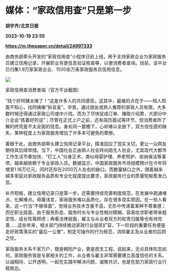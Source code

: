 # 媒体：“家政信用查”只是第一步
**胡宇齐/北京日报**

**2023-10-19 23:55**

**https://m.thepaper.cn/detail/24997333**

由商务部牵头开发的“家政信用查”小程序日前上线，用于支持家政企业为家政服务员建立信用记录，开展职业背景信息验证核查等，以便消费者查询。目前，该平台已归集1.9万家家政企业、1500余万条家政服务员信用信息。

![](https://imagecloud.thepaper.cn/thepaper/image/274/876/241.jpg)

家政信用查消费者端（官方平台截图）

“找个好阿姨太难了！”这是许多人的共同感受。这其中，最难的点在于——知人知面不知心，找阿姨像“拆盲盒”。毕竟，通过朋友或熟人推荐的家政人员有限，大多数时候还得通过家政公司或中介找。而为了尽快促成订单、赚取介绍费，大部分中介总会“拣着好的说”；尽管在正式上户之前，还有简历面试等环节，但消费者所了解的终究是不太全面的信息。身处同一屋檐下，心却难以全放下，双方信任感的缺失，某种程度上为家政服务增加了许多本可避免的摩擦。

着眼于此，由商务部牵头建立信用记录平台，精准回应了现实关切，更让一众网友期待其后续举措。当下，中国社会正由熟人社会转向陌生人社会，尤其现代大都市工作生活节奏加快，“打工人”分身乏术，类似母婴护理、养老照护、收纳保洁等事项，越来越依赖于专业家政人员。数据显示，中国家政服务市场规模预计在今年将增至1.16万亿元，同时还存在2000万人左右的缺口。而数量缺口之外，随着越来越多家庭对家政服务品质和专业化程度提出要求，家政服务行业的质量短板愈发凸显。

补齐短板，建立信用记录只是第一步，还需要持续完善制度规范，在发展中疏通堵点、化解难点。毋庸讳言，家政服务难以品质化，存在很多现实原因。在一些人看来，这一行当“不够体面”，觉得业务技术含量不高，无形中传递着某种不尊重感；而在职业层面，由于服务形态、服务时长与专业性相对模糊，容易给求职者带来稳定性、成长性等顾虑；再看法律层面，雇主与从业者双方的权责归属等也有待完善……这些年来，相关部门持续推动家政行业提质扩容，下一阶段的重要任务便是走好政策落实的“最后一公里”，制定可操作的行为规范，消除雇主及从业者的后顾之忧。

家政服务关系千家万户，既是朝阳产业，更是民生工程。说起来，无论具体形态如何，家政服务皆是与家相关的工作，从业者与雇主非常需要建立高度信任的关系。以诚相待、公开透明，一起在实践中解决问题、凝聚共识，也是在助力家政行业行稳致远。